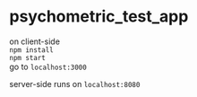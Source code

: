 # psychometric_test_app


on client-side <br>
`npm install` <br>
`npm start` <br>
go to `localhost:3000`

server-side runs on `localhost:8080`


